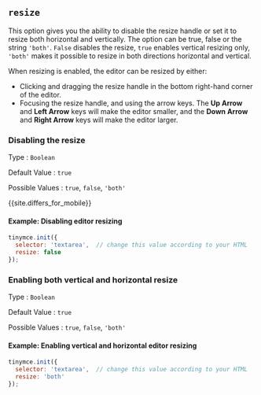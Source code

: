 ## `resize`

This option gives you the ability to disable the resize handle or set it to resize both horizontal and vertically. The option can be true, false or the string `'both'`. `False` disables the resize, `true` enables vertical resizing only, `'both'` makes it possible to resize in both directions horizontal and vertical.

When resizing is enabled, the editor can be resized by either:

* Clicking and dragging the resize handle in the bottom right-hand corner of the editor.
* Focusing the resize handle, and using the arrow keys. The **Up Arrow** and **Left Arrow** keys will make the editor smaller, and the **Down Arrow** and **Right Arrow** keys will make the editor larger.

### Disabling the resize

Type
: `Boolean`

Default Value
: `true`

Possible Values
: `true`, `false`, `'both'`

{{site.differs_for_mobile}}

#### Example: Disabling editor resizing

```js
tinymce.init({
  selector: 'textarea',  // change this value according to your HTML
  resize: false
});
```

### Enabling both vertical and horizontal resize

Type
: `Boolean`

Default Value
: `true`

Possible Values
: `true`, `false`, `'both'`

#### Example: Enabling vertical and horizontal editor resizing

```js
tinymce.init({
  selector: 'textarea',  // change this value according to your HTML
  resize: 'both'
});
```
